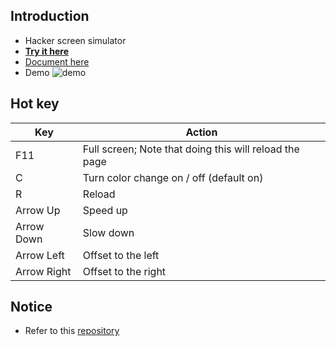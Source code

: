 ## Introduction
+ Hacker screen simulator
+ **[Try it here](https://songwonderful.github.io/hacker-screen/)**
+ [Document here](https://songwonderful.github.io/hacker-screen/docs/hacker-screen.html)
+ Demo
![demo](https://user-images.githubusercontent.com/39998050/60383187-70d59080-9aa0-11e9-96e3-8a0538f8edb3.gif)

## Hot key
|Key|Action|
|---|---|
|F11|Full screen; Note that doing this will reload the page|
|C|Turn color change on / off (default on)|
|R|Reload|
|Arrow Up|Speed up|
|Arrow Down|Slow down|
|Arrow Left|Offset to the left|
|Arrow Right|Offset to the right|

## Notice
+ Refer to this [repository](https://github.com/MinhasKamal/CreepyCodeCollection)

